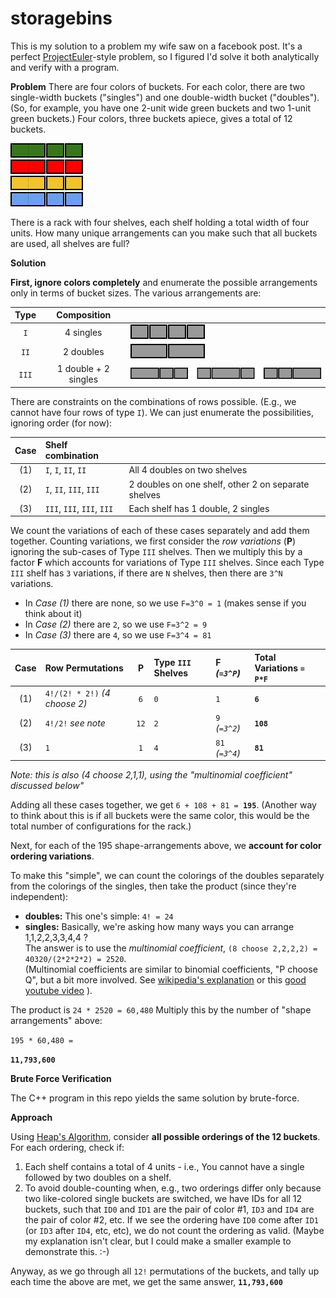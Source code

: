 # storagebins
This is my solution to a problem my wife saw on a facebook post.  It's a perfect [ProjectEuler](https://projecteuler.net/)-style problem, so I figured I'd solve it both analytically and verify with a program.

****Problem****
There are four colors of buckets.  For each color, there are two single-width buckets ("singles") and one double-width bucket ("doubles").  (So, for example, you have one 2-unit wide green buckets and two 1-unit green buckets.)  Four colors, three buckets apiece, gives a total of 12 buckets.

![alt text][Rack]

There is a rack with four shelves, each shelf holding a total width of four units.  How many unique arrangements can you make such that all buckets are used, all shelves are full?

****Solution****

**First, ignore colors completely** and enumerate the possible arrangements only in terms of bucket sizes.  The various arrangements are:

| Type      | Composition          |                        |
| :-------: |:--------------------:| :----------------------|
| `I`       | 4 singles            | ![alt text][TypeIg]    |
| `II`      | 2 doubles            | ![alt text][TypeIIg]   |
| `III`     | 1 double + 2 singles | ![alt text][TypeIIIg]  |

There are constraints on the combinations of rows possible.  (E.g., we cannot have four rows of type `I`).  We can just enumerate the possibilities, ignoring order (for now):

| Case | Shelf combination           |                                                     |
|:----:|:--------------------------- |:--------------------------------------------------- |
| (1)  | `I`, `I`, `II`, `II`        | All 4 doubles on two shelves                        |
| (2)  | `I`, `II`, `III`, `III`     | 2 doubles on one shelf, other 2 on separate shelves |
| (3)  | `III`, `III`, `III`, `III`  | Each shelf has 1 double, 2 singles                  |

We count the variations of each of these cases separately and add them together.  Counting variations, we first consider the *row variations* (**P**) ignoring the sub-cases of Type `III` shelves.  Then we multiply this by a factor **F** which accounts for variations of Type `III` shelves.  Since each Type `III` shelf has `3` variations, if there are `N` shelves, then there are `3^N` variations.  

* In *Case (1)* there are none, so we use `F=3^0 = 1` (makes sense if you think about it)
* In *Case (2)* there are `2`, so we use `F=3^2 = 9`
* In *Case (3)* there are `4`, so we use `F=3^4 = 81`


| Case | Row Permutations               | P      | Type `III` Shelves  | F *(`=3^P`)*    | Total Variations `= P*F`   |
| :---:| :----------------------------- |:------:|:--------------------|:----------------|:----------------- |
| (1)  | `4!/(2! * 2!)` *(4 choose 2)*  | `6`    | `0`                 | `1`             | **`6`**           |
| (2)  | `4!/2!` *see note*             | `12`   | `2`                 | `9` *(`=3^2`)*  | **`108`**         |
| (3)  | `1`                            | `1`    | `4`                 | `81` *(`=3^4`)* | **`81`**          |

*Note: this is also (4 choose 2,1,1), using the "multinomial coefficient" discussed below"*

Adding all these cases together, we get `6 + 108 + 81 = `**`195`**.  (Another way to think about this is if all buckets were the same color, this would be the total number of configurations for the rack.)

Next, for each of the 195 shape-arrangements above, we **account for color ordering variations**.

To make this "simple", we can count the colorings of the doubles separately from the colorings of the singles, then take the product (since they're independent):

* **doubles:**  This one's simple:  `4! = 24`
* **singles:**  Basically, we're asking how many ways you can arrange 1,1,2,2,3,3,4,4 ?  
The answer is to use the *multinomial coefficient*, `(8 choose 2,2,2,2) = 40320/(2*2*2*2) = 2520`.  
(Multinomial coefficients are similar to binomial coefficients, "P choose Q", but a bit more involved.  See [wikipedia's explanation](https://en.wikipedia.org/wiki/Multinomial_theorem#Ways_to_put_objects_into_bins) or this [good youtube video](https://www.youtube.com/watch?v=rYtzhc2snj4) ).

The product is `24 * 2520 = 60,480`
Multiply this by the number of "shape arrangements" above:

`195 * 60,480 =`

**`11,793,600`**

****Brute Force Verification****

The C++ program in this repo yields the same solution by brute-force.

**Approach**

Using [Heap's Algorithm](https://en.wikipedia.org/wiki/Heap%27s_algorithm), consider **all possible orderings of the 12 buckets**.  For each ordering, check if:

1. Each shelf contains a total of 4 units - i.e., You cannot have a single followed by two doubles on a shelf.
2. To avoid double-counting when, e.g., two orderings differ only because two like-colored single buckets are switched, we have IDs for all 12 buckets, such that `ID0` and `ID1` are the pair of color #1, `ID3` and `ID4` are the pair of color #2, etc.  If we see the ordering have `ID0` come after `ID1` (or `ID3` after `ID4`, etc, etc), we do not count the ordering as valid.  (Maybe my explanation isn't clear, but I could make a smaller example to demonstrate this.  :-)

Anyway, as we go through all `12!` permutations of the buckets, and tally up each time the above are met, we get the same answer, **`11,793,600`**

[TypeI]: https://raw.githubusercontent.com/jesseconnell/storagebins/master/images/Type_I.png "TypeI - s s s s"
[TypeII]: https://raw.githubusercontent.com/jesseconnell/storagebins/master/images/Type_II.png "TypeII - D D"
[TypeIIIa]: https://raw.githubusercontent.com/jesseconnell/storagebins/master/images/Type_IIIa.png "TypeIIIa - D s s"
[TypeIIIb]: https://raw.githubusercontent.com/jesseconnell/storagebins/master/images/Type_IIIb.png "TypeIIIb - s D s"
[TypeIIIc]: https://raw.githubusercontent.com/jesseconnell/storagebins/master/images/Type_IIIc.png "TypeIIIc - s s D"
[TypeIg]: https://raw.githubusercontent.com/jesseconnell/storagebins/master/images/Type_Ig.png "TypeIg"
[TypeIIg]: https://raw.githubusercontent.com/jesseconnell/storagebins/master/images/Type_IIg.png "TypeIIg"
[TypeIIIg]: https://raw.githubusercontent.com/jesseconnell/storagebins/master/images/Type_IIIg.png "TypeIIIg"
[Rack]: https://raw.githubusercontent.com/jesseconnell/storagebins/master/images/Rack.png "Rack"
